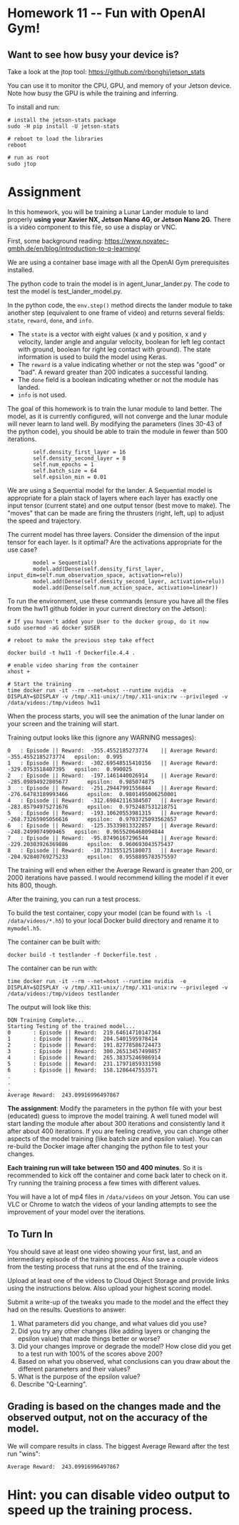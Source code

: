 # Homework 11 -- Fun with OpenAI Gym!

## Want to see how busy your device is?
Take a look at the jtop tool: https://github.com/rbonghi/jetson_stats

You can use it to monitor the CPU, GPU, and memory of your Jetson device. Note how busy the GPU is while the training and inferring.

To install and run:
```
# install the jetson-stats package
sudo -H pip install -U jetson-stats

# reboot to load the libraries
reboot

# run as root
sudo jtop
```

# Assignment
In this homework, you will be training a Lunar Lander module to land properly **using your Xavier NX, Jetson Nano 4G, or Jetson Nano 2G**. There is a video component to this file, so use a display or VNC.

First, some background reading: https://www.novatec-gmbh.de/en/blog/introduction-to-q-learning/

We are using a container base image with all the OpenAI Gym prerequisites installed. 

The python code to train the model is in agent_lunar_lander.py. The code to test the model is test_lander_model.py.

In the python code, the `env.step()` method directs the lander module to take another step (equivalent to one frame of video) and returns several fields: `state`, `reward`, `done`, and `info`. 

 - The `state` is a vector with eight values (x and y position, x and y velocity, lander angle and angular velocity, boolean for left leg contact with ground, boolean for right leg contact with ground). The state information is used to build the model using Keras.
 - The `reward` is a value indicating whether or not the step was "good" or "bad". A reward greater than 200 indicates a successful landing.
 - The `done` field is a boolean indicating whether or not the module has landed. 
 - `info` is not used.

The goal of this homework is to train the lunar module to land better. The model, as it is currently configured, will not converge and the lunar module will never learn to land well. By modifying the parameters (lines 30-43 of the python code), you should be able to train the module in fewer than 500 iterations.

```
        self.density_first_layer = 16
        self.density_second_layer = 8
        self.num_epochs = 1
        self.batch_size = 64
        self.epsilon_min = 0.01
```

We are using a Sequential model for the lander. A Sequential model is appropriate for a plain stack of layers where each layer has exactly one input tensor (current state) and one output tensor (best move to make). The "moves" that can be made are firing the thrusters (right, left, up) to adjust the speed and trajectory.

The current model has three layers. Consider the dimension of the input tensor for each layer. Is it optimal? Are the activations appropriate for the use case?

```
        model = Sequential()
        model.add(Dense(self.density_first_layer, input_dim=self.num_observation_space, activation=relu))
        model.add(Dense(self.density_second_layer, activation=relu))
        model.add(Dense(self.num_action_space, activation=linear))
```

To run the environment, use these commands (ensure you have all the files from the hw11 github folder in your current directory on the Jetson):

```
# If you haven't added your User to the docker group, do it now
sudo usermod -aG docker $USER

# reboot to make the previous step take effect

docker build -t hw11 -f Dockerfile.4.4 .

# enable video sharing from the container
xhost +

# Start the training
time docker run -it --rm --net=host --runtime nvidia  -e DISPLAY=$DISPLAY -v /tmp/.X11-unix/:/tmp/.X11-unix:rw --privileged -v /data/videos:/tmp/videos hw11

```

When the process starts, you will see the animation of the lunar lander on your screen and the training will start.

Training output looks like this (ignore any WARNING messages):

```
0 	: Episode || Reward:  -355.4552185273774 	|| Average Reward:  -355.4552185273774 	 epsilon:  0.995
1 	: Episode || Reward:  -302.69548515410156 	|| Average Reward:  -329.0753518407395 	 epsilon:  0.990025
2 	: Episode || Reward:  -197.1461440026914 	|| Average Reward:  -285.09894922805677 	 epsilon:  0.985074875
3 	: Episode || Reward:  -251.29447991556844 	|| Average Reward:  -276.64783189993466 	 epsilon:  0.9801495006250001
4 	: Episode || Reward:  -312.69842116384507 	|| Average Reward:  -283.85794975271676 	 epsilon:  0.9752487531218751
5 	: Episode || Reward:  -193.10620553981315 	|| Average Reward:  -268.73265905056616 	 epsilon:  0.9703725093562657
6 	: Episode || Reward:  -125.35339813322857 	|| Average Reward:  -248.2499074909465 	 epsilon:  0.9655206468094844
7 	: Episode || Reward:  -95.87496167296544 	|| Average Reward:  -229.20303926369886 	 epsilon:  0.960693043575437
8 	: Episode || Reward:  -10.731355125180073 	|| Average Reward:  -204.92840769275233 	 epsilon:  0.9558895783575597
```

The training will end when either the Average Reward is greater than 200, or 2000 iterations have passed. I would recommend killing the model if it ever hits 800, though.

After the training, you can run a test process. 

To build the test container, copy your model (can be found with `ls -l /data/videos/*.h5`) to your local Docker build directory and rename it to `mymodel.h5`. 

The container can be built with:

```
docker build -t testlander -f Dockerfile.test .
```

The container can be run with:

```
time docker run -it --rm --net=host --runtime nvidia  -e DISPLAY=$DISPLAY -v /tmp/.X11-unix/:/tmp/.X11-unix:rw --privileged -v /data/videos:/tmp/videos testlander
```

The output will look like this:

```
DQN Training Complete...
Starting Testing of the trained model...
0       : Episode || Reward:  219.64614710147364
1       : Episode || Reward:  204.5401595978414
2       : Episode || Reward:  191.82778586724473
3       : Episode || Reward:  300.26513457499857
4       : Episode || Reward:  265.38375246986914
5       : Episode || Reward:  231.17971859331598
6       : Episode || Reward:  158.1286447553571
.
.
.
Average Reward:  243.09916996497867
```

**The assignment**: Modify the parameters in the python file with your best (educated) guess to improve the model training. A well tuned model will start landing the module after about 300 iterations and consistently land it after about 400 iterations. If you are feeling creative, you can change other aspects of the model training (like batch size and epsilon value). You can re-build the Docker image after changing the python file to test your changes. 

**Each training run will take between 150 and 400 minutes**. So it is recommended to kick off the container and come back later to check on it. Try running the training process a few times with different values.

You will have a lot of mp4 files in `/data/videos` on your Jetson. You can use VLC or Chrome to watch the videos of your landing attempts to see the improvement of your model over the iterations.

## To Turn In
You should save at least one video showing your first, last, and an intermediary episode of the training process. Also save a couple videos from the testing process that runs at the end of the training.

Upload at least one of the videos to Cloud Object Storage and provide links using the instructions below. Also upload your highest scoring model.

Submit a write-up of the tweaks you made to the model and the effect they had on the results. 
Questions to answer:
1) What parameters did you change, and what values did you use? 
2) Did you try any other changes (like adding layers or changing the epsilon value) that made things better or worse?
3) Did your changes improve or degrade the model? How close did you get to a test run with 100% of the scores above 200?
4) Based on what you observed, what conclusions can you draw about the different parameters and their values? 
5) What is the purpose of the epsilon value?
6) Describe "Q-Learning".

## Grading is based on the changes made and the observed output, not on the accuracy of the model.

We will compare results in class. The biggest Average Reward after the test run "wins":

```
Average Reward:  243.09916996497867
```

# Hint: you can disable video output to speed up the training process.
